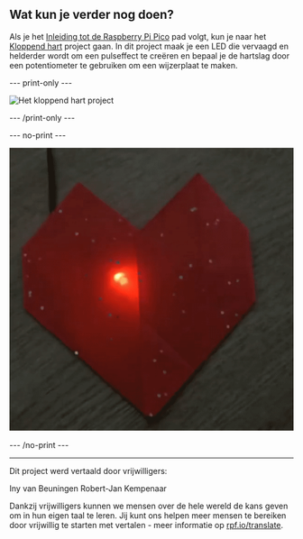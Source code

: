 ## Wat kun je verder nog doen?

Als je het [Inleiding tot de Raspberry Pi Pico](https://projects.raspberrypi.org/nl-NL/raspberrypi/pico-intro) pad volgt, kun je naar het [Kloppend hart](https://projects.raspberrypi.org/nl-NL/projects/beating-heart) project gaan. In dit project maak je een LED die vervaagd en helderder wordt om een pulseffect te creëren en bepaal je de hartslag door een potentiometer te gebruiken om een wijzerplaat te maken.

--- print-only ---

![Het kloppend hart project](images/heart.png)

--- /print-only ---

--- no-print ---

![Het kloppend hart project](images/heartbeat.gif)

--- /no-print ---

***
Dit project werd vertaald door vrijwilligers:

Iny van Beuningen
Robert-Jan Kempenaar

Dankzij vrijwilligers kunnen we mensen over de hele wereld de kans geven om in hun eigen taal te leren. Jij kunt ons helpen meer mensen te bereiken door vrijwillig te starten met vertalen - meer informatie op [rpf.io/translate](https://rpf.io/translate).
